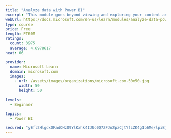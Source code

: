 ```yaml
---
title: "Analyze data with Power BI"
excerpt: "This module goes beyond viewing and exploring your content and explains how to interact with it by working with reports and dashboards to uncover and share new business insights."
webUrl: https://docs.microsoft.com/en-us/learn/modules/analyze-data-power-bi/
type: course
price: Free
length: PT60M
ratings:
  count: 3975
  average: 4.6978617
heat: 66

provider:
  name: Microsoft Learn
  domain: microsoft.com
  images:
    - url: /assets/images/organizations/microsoft.com-50x50.jpg
      width: 50
      height: 50

levels:
  - Beginner

topics:
  - Power BI

secured: "yEfl2HlgdxOFadOHzO9YlKxhk4IJUc0Q7ZFJn2pzCjtYfLZK4g1b6Me/lpiBjogi8JE9kMKpkvtJyTH+8jtjyLn8QipAg+EQqjBGRlYu+MJnhCNXqSxoT4AXFIp2NbqANdADpQTN4nRseiWDvezeoI+XtTPc4NDXQEKzH7Rn8+JgsGAl+GO/M5Do+etkEX3EcCL4SKSMebETSFPTBcNNprBL0yln4VDPNZTk5qaKHcarBksWwLhwhdXhL579FcM+V20oKZgi3s89yfgDuE0uXm+oJMRmZScA0dzIR6oXx/IxAoitDcY9uuViIDsbESjQ5Acc3MR1EpKOWEOpaKYTtABN6wYssFY5B3J4JPd4mawjOmjXsgZ46YaVHubPw+zFgG5ymKpC2TLZ2UjMgtNzkg==;p+jANCs/+cYv6k1zbPDjKg=="
---
```


